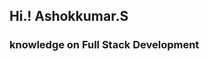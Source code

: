 <h2>Hi.! Ashokkumar.S</h2>
<h3>knowledge on Full Stack Development</h3>
<h4></h4>

<!---
Ashokkumar1574/Ashokkumar1574 is a ✨ special ✨ repository because its `README.md` (this file) appears on your GitHub profile.
You can click the Preview link to take a look at your changes.
--->
